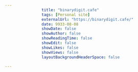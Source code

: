 ---
                title: "binarydigit.cafe"
                tags: [Personal site]
                externalUrl: "https://binarydigit.cafe/"
                date: 9933-08-08
                showDate: false
                showAuthor: false
                showReadingTime: false
                showEdit: false
                showLikes: false
                showViews: false
                layoutBackgroundHeaderSpace: false
                ---
